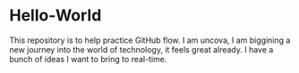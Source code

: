 # Hello-World
This repository is to help practice GitHub flow.
I am uncova, I am biggining a new journey into the world of technology, it feels great already.
I have a bunch of ideas I want to bring to real-time.
